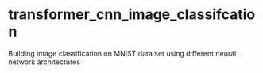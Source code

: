 # transformer_cnn_image_classifcation
Building image classification on MNIST data set using different neural network architectures 
